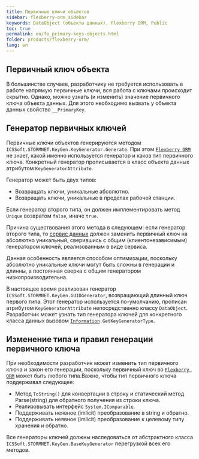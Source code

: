 ```yaml
---
title: Первичные ключи объектов
sidebar: flexberry-orm_sidebar
keywords: DataObject (объекты данных), Flexberry ORM, Public
toc: true
permalink: en/fo_primary-keys-objects.html
folder: products/flexberry-orm/
lang: en
---
```


## Первичный ключ объекта

В большинстве случаев, разработчику не требуется использовать в работе напрямую первичные ключи, вся работа с ключами происходит скрытно. Однако, можно узнать (и изменить) значение первичного ключа объекта данных. Для этого необходимо вызвать у объекта данных свойство `__PrimaryKey`.

## Генератор первичных ключей

Первичные ключи объектов генерируются методом `ICSSoft.STORMNET.KeyGen.KeyGenerator.Generate`. При этом [`Flexberry ORM`](fo_flexberry-orm.html) не знает, какой именно используется генератор и каков тип первичного ключа. Конкретный генератор прописывается в класс объекта данных атрибутом `KeyGeneratorAttribute`.

Генератор может быть двух типов:

* Возвращать ключи, уникальные абсолютно.
* Возвращать ключи, уникальные в пределах рабочей станции.

Если генератор второго типа, он должен имплементировать метод `Unique` возвратом `false`, иначе `true`.

Причина существования этого метода в следующем: если генератор второго типа, то [сервис данных](fo_data-service.html) должен заменить первичный ключ на абсолютно уникальный, сверившись с общим (клиентонезависимым) генератором ключей, реализованным в виде сервиса.

Данная особенность является способом оптимизации, поскольку абсолютно уникальные ключи могут быть сложны в генерации и длинны, а постоянная сверка с общим генератором низкопроизводительна.

В настоящее время реализован генератор `ICSSoft.STORMNET.KeyGen.GUIDGenerator`, возвращающий длинный ключ первого типа. Этот генератор используется по-умолчанию, прописан атрибутом `KeyGeneratorAttribute` непосредственно классу `DataObject`.
Разработчик может узнать тип генератора ключей для конкретного класса данных вызовом [`Information`](fo_information-class-as-metadata-supervisor.html)`.GetKeyGeneratorType`.

## Изменение типа и правил генерации первичного ключа

При необходимости разработчик может изменить тип первичного ключа и закон его генерации, поскольку первичный ключ во [`Flexberry ORM`](fo_flexberry-orm.html) может быть любого типа.Важно, чтобы тип первичного ключа поддерживал следующее:
* Метод `ToString()` для конвертации в строку и статический метод Parse(string) для обратного получения из строки ключа.
* Реализовывать интерфейс `System.IСomparable`.
* Поддерживать неявное (imlicit) преобразование в string и обратно.
* Поддерживать неявное (imlicit) преобразование к целевому типу хранения и обратно.

Все генераторы ключей должны наследоваться от абстрактного класса `ICSSoft.STORMNET.KeyGen.BaseKeyGenerator` перегрузкой всех его методов.


